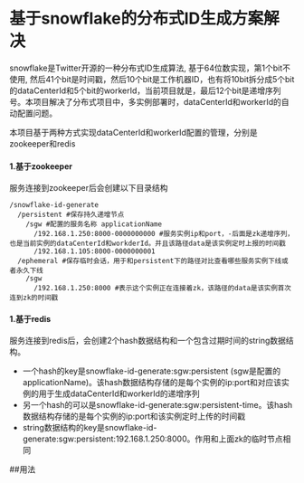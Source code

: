 # 基于snowflake的分布式ID生成方案解决

snowflake是Twitter开源的一种分布式ID生成算法, 基于64位数实现，第1个bit不使用, 然后41个bit是时间戳，然后10个bit是工作机器ID，也有将10bit拆分成5个bit的dataCenterId和5个bit的workerId，当前项目就是，最后12个bit是递增序列号。本项目解决了分布式项目中，多实例部署时，dataCenterId和workerId的自动配置问题。
<br>

本项目基于两种方式实现dataCenterId和workerId配置的管理，分别是zookeeper和redis

#### 1.基于zookeeper

服务连接到zookeeper后会创建以下目录结构

```
/snowflake-id-generate
  /persistent #保存持久递增节点
    /sgw #配置的服务名称 applicationName
      /192.168.1.250:8000-0000000000 #服务实例ip和port，-后面是zk递增序列，也是当前实例的dataCenterId和workderId。并且该路径data是该实例定时上报的时间戳
      /192.168.1.105:8000-0000000001
  /ephemeral #保存临时会话，用于和persistent下的路径对比查看哪些服务实例下线或者永久下线
    /sgw
      /192.168.1.250:8000 #表示这个实例正在连接着zk，该路径的data是该实例首次连到zk的时间戳

```

#### 1.基于redis

服务连接到redis后，会创建2个hash数据结构和一个包含过期时间的string数据结构。<br>
- 一个hash的key是snowflake-id-generate:sgw:persistent (sgw是配置的applicationName)。该hash数据结构存储的是每个实例的ip:port和对应该实例的用于生成dataCenterId和workerId的递增序列
- 另一个hash的可以是snowflake-id-generate:sgw:persistent-time。该hash数据结构存储的是每个实例的ip:port和该实例定时上传的时间戳
- string数据结构的key是snowflake-id-generate:sgw:persistent:192.168.1.250:8000。作用和上面zk的临时节点相同

##用法

